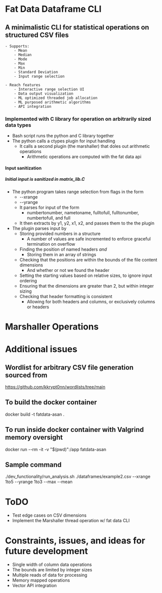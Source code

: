 # Fat Data Dataframe CLI
## A minimalistic CLI for statistical operations on structured CSV files
    - Supports:
        - Mean
        - Median
        - Mode
        - Max
        - Min
        - Standard Deviation
        - Input range selection

    - Reach features
        - Interactive range selection UI
        - Data output visualization 
        - ML optimized threaded job allocation
        - ML purposed arithmetic algorithms
        - API integration

### Implemented with C library for operation on arbitrarily sized data types
- Bash script runs the python and C library together
- The python calls a ctypes plugin for input handling
    - It calls a second plugin (the marshaller) that doles out arithmetic operations
        - Arithmetic operations are computed with the fat data api

#### Input sanitization

##### Initial input is sanitized in matrix_lib.C
<!-- ###### How are we sanitizing input? -->
- The python program takes range selection from flags in the form
    - --xrange
    - --yrange
    - It parses for input of the form
        - numbertonumber, nametoname, fulltofull, fulltonumber, numbertofull, and full
    - It then extracts by y1, y2, x1, x2, and passes them to the the plugin
- The plugin parses input by 
    - Storing provided numbers in a structure
        - A number of values are safe incremented to enforce graceful termination on overflow
    - Finding the position of named headers *and*
        - Storing them in an array of strings
    - Checking that the positions are within the bounds of the file content dimensions
        - And whether or not we found the header
    - Setting the starting values based on relative sizes, to ignore input ordering
    - Ensuring that the dimensions are greater than 2, but within integer sizing
    - Checking that header formatting is consistent
        - Allowing for both headers and columns, or exclusively columns or headers

# Marshaller Operations

# Additional issues
## Wordlist for arbitrary CSV file generation sourced from 
https://github.com/kkrypt0nn/wordlists/tree/main 

## To build the docker container
docker build -t fatdata-asan .

## To run inside docker container with Valgrind memory oversight
docker run --rm -it -v "$(pwd)":/app fatdata-asan

## Sample command
./dev_functionality/run_analysis.sh ./dataframes/example2.csv --xrange 1to5 --yrange 1to3 --max --mean

# ToDO
- Test edge cases on CSV dimensions
- Implement the Marshaller thread operation w/ fat data CLI

# Constraints, issues, and ideas for future development
- Single width of column data operations
- The bounds are limited by integer sizes
- Multiple reads of data for processing
- Memory mapped operations
- Vector API integration

